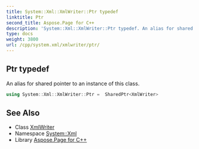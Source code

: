 ```yaml
---
title: System::Xml::XmlWriter::Ptr typedef
linktitle: Ptr
second_title: Aspose.Page for C++
description: 'System::Xml::XmlWriter::Ptr typedef. An alias for shared pointer to an instance of this class in C++.'
type: docs
weight: 3800
url: /cpp/system.xml/xmlwriter/ptr/
---
```

## Ptr typedef


An alias for shared pointer to an instance of this class.

```cpp
using System::Xml::XmlWriter::Ptr =  SharedPtr<XmlWriter>
```

## See Also

* Class [XmlWriter](../)
* Namespace [System::Xml](../../)
* Library [Aspose.Page for C++](../../../)
